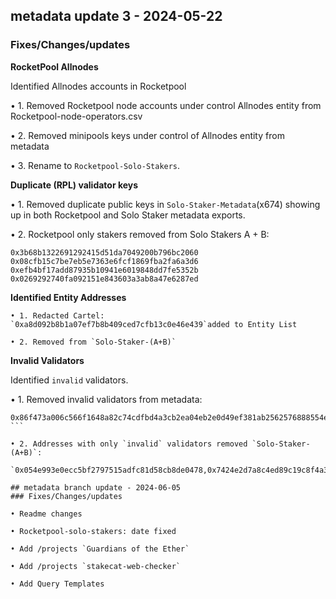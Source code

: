 
## metadata update 3 - 2024-05-22
### Fixes/Changes/updates
**RocketPool Allnodes**

Identified Allnodes accounts in Rocketpool

• 1. Removed Rocketpool node accounts under control Allnodes entity from Rocketpool-node-operators.csv

• 2. Removed minipools keys under control of Allnodes entity from metadata

• 3. Rename to `Rocketpool-Solo-Stakers`.

**Duplicate (RPL) validator keys**

• 1. Removed duplicate public keys in `Solo-Staker-Metadata`(x674) showing up in both Rocketpool and Solo Staker metadata exports.

• 2. Rocketpool only stakers removed from Solo Stakers A + B:
```
0x3b68b1322691292415d51da7049200b796bc2060
0x08cfb15c7be7eb5e7363e6fcf1869fba2fa6a3d6
0xefb4bf17add87935b10941e6019848dd7fe5352b
0x0269292740fa092151e843603a3ab8a47e6287ed
```
**Identified Entity Addresses**

    • 1. Redacted Cartel: `0xa8d092b8b1a07ef7b8b409ced7cfb13c0e46e439`added to Entity List

    • 2. Removed from `Solo-Staker-(A+B)`

**Invalid Validators**

Identified `invalid` validators.

• 1. Removed invalid validators from metadata: 
```
0x86f473a006c566f1648a82c74cdfbd4a3cb2ea04eb2e0d49ef381ab2562576888554ef3d39e56996f24c804abb489600,0xac424d8a3e6ce38eb22109125357324a1c44ecad7a330a3d3deff91e68f4b567ba38c065d2cf852ef050d21705e5dfcb,0x918f080ca717afed4966901794ad8222ca618b523bbd3ce94be4a1240aa69d9be20f884950214a3cafa0404ce41213e1,0x8c69edd7a8e8da5330787952a1ad5075516e6fd4bda1586d62dd64701f7628d5229eb7f929017dea9ae6995f9c69ef5e
``` 

• 2. Addresses with only `invalid` validators removed `Solo-Staker-(A+B)`:

`0x054e993e0ecc5bf2797515adfc81d58cb8de0478,0x7424e2d7a8c4ed89c19c8f4a3afae9fb277a1862`

## metadata branch update - 2024-06-05
### Fixes/Changes/updates

• Readme changes

• Rocketpool-solo-stakers: date fixed 

• Add /projects `Guardians of the Ether`

• Add /projects `stakecat-web-checker`

• Add Query Templates
